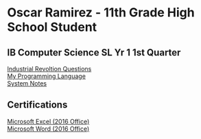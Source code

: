 <h1> Oscar Ramirez - 11th Grade High School Student </h1>
<h2> IB Computer Science SL Yr 1 1st Quarter</h2>
<a href="https://github.com/Oscar-Ramirez/IB-Computer-Science-SL-Yr-1/blob/main/4th%20industrial%20Revolution.py"> Industrial Revoltion Questions</a> <br>
<a href="https://github.com/Oscar-Ramirez/IB-Computer-Science-SL-Yr-1/blob/main/My%20Programming%20Language.md"> My Programming Language</a> <br>
<a href="https://github.com/Oscar-Ramirez/IB-Computer-Science-SL-Yr-1/blob/main/System%20Notes.py"> System Notes </a> <br>

<h2> Certifications </h2>
<a href="https://www.credly.com/badges/f93f28e2-e882-4e3a-925f-15e9c1e1d383/public_url00"> Microsoft Excel (2016 Office)</a> <br>
<a href="https://www.credly.com/badges/482dacf8-2616-4f19-ad54-e88e7dcbe18d/public_url"> Microsoft Word (2016 Office) </a>

